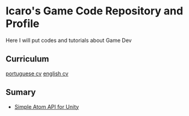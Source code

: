# Icaro's Game Code Repository and Profile
Here I will put codes and tutorials about Game Dev

## Curriculum
[portuguese cv](https://github.com/icaro56/icaro56.github.io/blob/main/icaro_CV_correct.pdf)
[english cv](https://github.com/icaro56/icaro56.github.io/blob/main/icaro_CV_correct.pdf)


## Sumary
* [Simple Atom API for Unity](https://icaro56.github.io/simple-atoms-so/)

